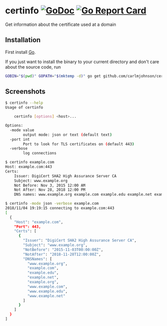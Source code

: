 # certinfo [![GoDoc](https://godoc.org/github.com/carlmjohnson/certinfo?status.svg)](https://godoc.org/github.com/carlmjohnson/certinfo) [![Go Report Card](https://goreportcard.com/badge/github.com/carlmjohnson/certinfo)](https://goreportcard.com/report/github.com/carlmjohnson/certinfo)

Get information about the certificate used at a domain

## Installation

First install [Go](http://golang.org).

If you just want to install the binary to your current directory and don't care about the source code, run

```bash
GOBIN="$(pwd)" GOPATH="$(mktemp -d)" go get github.com/carlmjohnson/certinfo
```

## Screenshots

```bash
$ certinfo --help
Usage of certinfo

    certinfo [options] <host>...

Options:
  -mode value
        output mode: json or text (default text)
  -port int
        Port to look for TLS certificates on (default 443)
  -verbose
        log connections

$ certinfo example.com
Host: example.com:443
Certs:
    Issuer: DigiCert SHA2 High Assurance Server CA
    Subject: www.example.org
    Not Before: Nov 3, 2015 12:00 AM
    Not After: Nov 28, 2018 12:00 PM
    DNS names: www.example.org example.com example.edu example.net example.org www.example.com www.example.edu www.example.net

$ certinfo -mode json -verbose example.com
2018/11/04 19:19:15 connecting to example.com:443
[
  {
    "Host": "example.com",
    "Port": 443,
    "Certs": [
      {
        "Issuer": "DigiCert SHA2 High Assurance Server CA",
        "Subject": "www.example.org",
        "NotBefore": "2015-11-03T00:00:00Z",
        "NotAfter": "2018-11-28T12:00:00Z",
        "DNSNames": [
          "www.example.org",
          "example.com",
          "example.edu",
          "example.net",
          "example.org",
          "www.example.com",
          "www.example.edu",
          "www.example.net"
        ]
      }
    ]
  }
]
```

